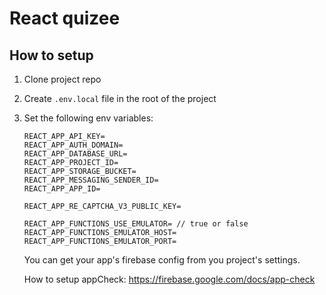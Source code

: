 # React quizee
## How to setup
  1. Clone project repo
  2. Create `.env.local` file in the root of the project
  3. Set the following env variables:
      ```
      REACT_APP_API_KEY=
      REACT_APP_AUTH_DOMAIN=
      REACT_APP_DATABASE_URL=
      REACT_APP_PROJECT_ID=
      REACT_APP_STORAGE_BUCKET=
      REACT_APP_MESSAGING_SENDER_ID=
      REACT_APP_APP_ID=
      
      REACT_APP_RE_CAPTCHA_V3_PUBLIC_KEY=
      
      REACT_APP_FUNCTIONS_USE_EMULATOR= // true or false
      REACT_APP_FUNCTIONS_EMULATOR_HOST=
      REACT_APP_FUNCTIONS_EMULATOR_PORT=
      ```
      You can get your app's firebase config from you project's settings.
      
      How to setup appCheck: https://firebase.google.com/docs/app-check